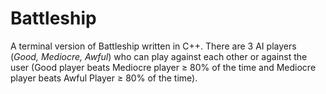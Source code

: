 # Battleship

A terminal version of Battleship written in C++. There are 3 AI players (_Good, Mediocre, Awful_) who can play against each other or against the user (Good player beats Mediocre player $\geq$ 80% of the time and Mediocre player beats Awful Player $\geq$ 80% of the time).
